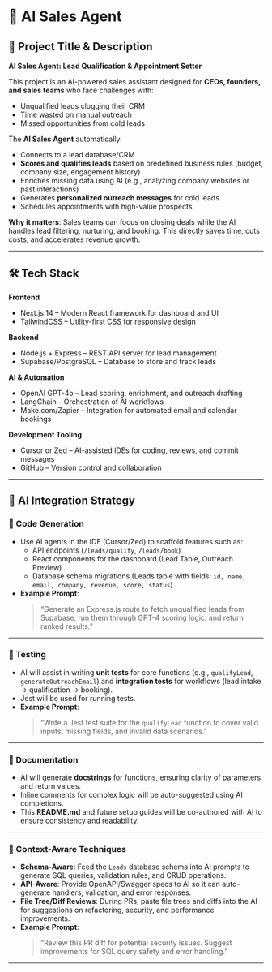 # 🤖 AI Sales Agent  

## 🔖 Project Title & Description  
**AI Sales Agent: Lead Qualification & Appointment Setter**  

This project is an AI-powered sales assistant designed for **CEOs, founders, and sales teams** who face challenges with:  
- Unqualified leads clogging their CRM  
- Time wasted on manual outreach  
- Missed opportunities from cold leads  

The **AI Sales Agent** automatically:  
- Connects to a lead database/CRM  
- **Scores and qualifies leads** based on predefined business rules (budget, company size, engagement history)  
- Enriches missing data using AI (e.g., analyzing company websites or past interactions)  
- Generates **personalized outreach messages** for cold leads  
- Schedules appointments with high-value prospects  

**Why it matters**: Sales teams can focus on closing deals while the AI handles lead filtering, nurturing, and booking. This directly saves time, cuts costs, and accelerates revenue growth.  

---

## 🛠️ Tech Stack  
**Frontend**  
- Next.js 14 – Modern React framework for dashboard and UI  
- TailwindCSS – Utility-first CSS for responsive design  

**Backend**  
- Node.js + Express – REST API server for lead management  
- Supabase/PostgreSQL – Database to store and track leads  

**AI & Automation**  
- OpenAI GPT-4o – Lead scoring, enrichment, and outreach drafting  
- LangChain – Orchestration of AI workflows  
- Make.com/Zapier – Integration for automated email and calendar bookings  

**Development Tooling**  
- Cursor or Zed – AI-assisted IDEs for coding, reviews, and commit messages  
- GitHub – Version control and collaboration  

---

## 🧠 AI Integration Strategy  

### 🔹 Code Generation  
- Use AI agents in the IDE (Cursor/Zed) to scaffold features such as:  
  - API endpoints (`/leads/qualify`, `/leads/book`)  
  - React components for the dashboard (Lead Table, Outreach Preview)  
  - Database schema migrations (Leads table with fields: `id, name, email, company, revenue, score, status`)  
- **Example Prompt**:  
  > “Generate an Express.js route to fetch unqualified leads from Supabase, run them through GPT-4 scoring logic, and return ranked results.”  

---

### 🔹 Testing  
- AI will assist in writing **unit tests** for core functions (e.g., `qualifyLead`, `generateOutreachEmail`) and **integration tests** for workflows (lead intake → qualification → booking).  
- Jest will be used for running tests.  
- **Example Prompt**:  
  > “Write a Jest test suite for the `qualifyLead` function to cover valid inputs, missing fields, and invalid data scenarios.”  

---

### 🔹 Documentation  
- AI will generate **docstrings** for functions, ensuring clarity of parameters and return values.  
- Inline comments for complex logic will be auto-suggested using AI completions.  
- This **README.md** and future setup guides will be co-authored with AI to ensure consistency and readability.  

---

### 🔹 Context-Aware Techniques  
- **Schema-Aware**: Feed the `Leads` database schema into AI prompts to generate SQL queries, validation rules, and CRUD operations.  
- **API-Aware**: Provide OpenAPI/Swagger specs to AI so it can auto-generate handlers, validation, and error responses.  
- **File Tree/Diff Reviews**: During PRs, paste file trees and diffs into the AI for suggestions on refactoring, security, and performance improvements.  
- **Example Prompt**:  
  > “Review this PR diff for potential security issues. Suggest improvements for SQL query safety and error handling.”  

---
